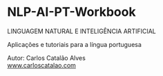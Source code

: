 # NLP-AI-PT-Workbook
LINGUAGEM NATURAL E INTELIGÊNCIA ARTIFICIAL  

Aplicações e tutoriais para a língua portuguesa

Autor:
Carlos Catalão Alves  
www.carloscatalao.com


